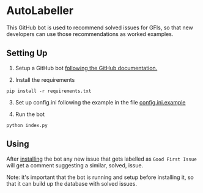 # AutoLabeller

This GitHub bot is used to recommend solved issues for GFIs, so that new developers can use those recommendations as worked examples.

## Setting Up

1. Setup a GitHub bot [following the GitHub documentation.](https://docs.github.com/en/apps/creating-github-apps/registering-a-github-app/registering-a-github-app)

2. Install the requirements

```
pip install -r requirements.txt
```

3. Set up config.ini following the example in the file [config.ini.example](/config.ini.example)

4. Run the bot
```
python index.py
```

## Using

After [installing](https://docs.github.com/en/apps/using-github-apps/installing-your-own-github-app) the bot any new issue that gets labelled as `Good First Issue` will get a comment suggesting a similar, solved, issue.

Note: it's important that the bot is running and setup before installing it, so that it can build up the database with solved issues.